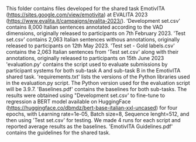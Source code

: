 This folder contains files developed for the shared task EmotivITA (https://sites.google.com/view/emotivita) at EVALITA 2023 (https://www.evalita.it/campaigns/evalita-2023/).
'Development set.csv' contains 8,000 Italian sentences annotated according to the VAD dimensions, originally released to participants on 7th February 2023. 
'Test set.csv' contains 2,063 Italian sentences withous annotations, originally released to participants on 12th May 2023.
'Test set - Gold labels.csv' contains the 2,063 Italian sentences from 'Test set.csv' along with their annotations, originally released to participants on 15th June 2023
'evaluation.py' contains the script used to evaluate submissions by participant systems for both sub-task A and sub-task B in the EmotivITA shared task. 
'requirements.txt' lists the versions of the Python libraries used in the evaluation.py script. The Python version used for the evaluation script will be 3.9.7.
'Baselines.pdf' contains the baselines for both sub-tasks. The results were obtained using "Development set.csv' to fine-tune to regression a BERT model available on HuggingFace (https://huggingface.co/dbmdz/bert-base-italian-xxl-uncased) for four epochs, with Learning rate=1e-05, Batch size=8, Sequence lenght=512, and then using 'Test set.csv' for testing. We made 4 runs for each script and reported average results as the baselines. 
'EmotivITA Guidelines.pdf' contains the guidelines for the shared task. 
